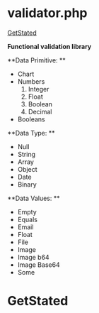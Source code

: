 # validator.php

[GetStated](#GetStated)

**Functional validation library**

**Data Primitive: **
- Chart
- Numbers
    1. Integer
    2. Float
    3. Boolean
    4. Decimal
- Booleans

**Data Type: **
- Null
- String
- Array
- Object
- Date
- Binary

**Data Values: ** 
- Empty
- Equals
- Email
- Float
- File
- Image
- Image b64
- Image Base64
- Some



# GetStated
